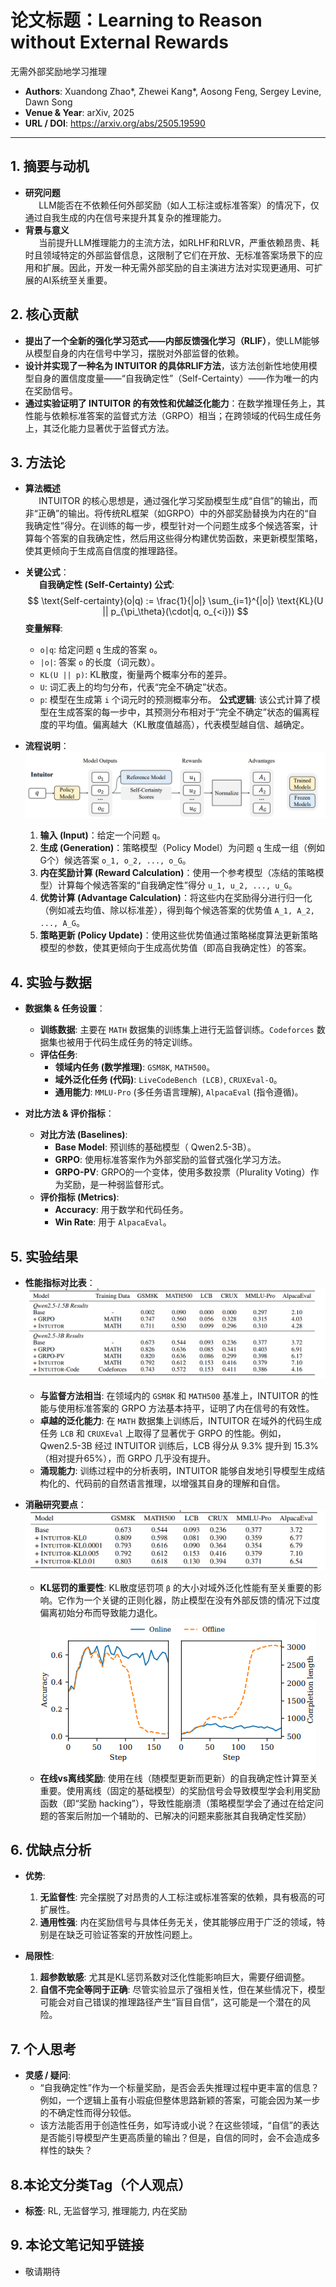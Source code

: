 # 论文标题：Learning to Reason without External Rewards 
无需外部奖励地学习推理
- **Authors**: Xuandong Zhao*, Zhewei Kang*, Aosong Feng, Sergey Levine, Dawn Song
- **Venue & Year**: arXiv, 2025
- **URL / DOI**: https://arxiv.org/abs/2505.19590

---

## 1. 摘要与动机

- **研究问题**<br> `   `LLM能否在不依赖任何外部奖励（如人工标注或标准答案）的情况下，仅通过自我生成的内在信号来提升其复杂的推理能力。
- **背景与意义**<br> `   `当前提升LLM推理能力的主流方法，如RLHF和RLVR，严重依赖昂贵、耗时且领域特定的外部监督信息，这限制了它们在开放、无标准答案场景下的应用和扩展。因此，开发一种无需外部奖励的自主演进方法对实现更通用、可扩展的AI系统至关重要。

## 2. 核心贡献

- **提出了一个全新的强化学习范式——内部反馈强化学习（RLIF）**，使LLM能够从模型自身的内在信号中学习，摆脱对外部监督的依赖。
- **设计并实现了一种名为 INTUITOR 的具体RLIF方法**，该方法创新性地使用模型自身的置信度度量——“自我确定性”（Self-Certainty）——作为唯一的内在奖励信号。
- **通过实验证明了 INTUITOR 的有效性和优越泛化能力**：在数学推理任务上，其性能与依赖标准答案的监督式方法（GRPO）相当；在跨领域的代码生成任务上，其泛化能力显著优于监督式方法。

## 3. 方法论

- **算法概述**<br> `   `INTUITOR 的核心思想是，通过强化学习奖励模型生成“自信”的输出，而非“正确”的输出。将传统RL框架（如GRPO）中的外部奖励替换为内在的“自我确定性”得分。在训练的每一步，模型针对一个问题生成多个候选答案，计算每个答案的自我确定性，然后用这些得分构建优势函数，来更新模型策略，使其更倾向于生成高自信度的推理路径。

- **关键公式**：
  <br> `   `**自我确定性 (Self-Certainty) 公式**:
  $$
  \text{Self-certainty}(o|q) := \frac{1}{|o|} \sum_{i=1}^{|o|} \text{KL}(U || p_{\pi_\theta}(\cdot|q, o_{<i}))
  $$
  **变量解释**:
  - `o|q`: 给定问题 `q` 生成的答案 `o`。
  - `|o|`: 答案 `o` 的长度（词元数）。
  - `KL(U || p)`: KL散度，衡量两个概率分布的差异。
  - `U`: 词汇表上的均匀分布，代表“完全不确定”状态。
  - `p`: 模型在生成第 `i` 个词元时的预测概率分布。
  **公式逻辑**: 该公式计算了模型在生成答案的每一步中，其预测分布相对于“完全不确定”状态的偏离程度的平均值。偏离越大（KL散度值越高），代表模型越自信、越确定。

- **流程说明**：
  ![f2](image15/f2.png)
  1.  **输入 (Input)**：给定一个问题 `q`。
  2.  **生成 (Generation)**：策略模型（Policy Model）为问题 `q` 生成一组（例如G个）候选答案 `o_1, o_2, ..., o_G`。
  3.  **内在奖励计算 (Reward Calculation)**：使用一个参考模型（冻结的策略模型）计算每个候选答案的“自我确定性”得分 `u_1, u_2, ..., u_G`。
  4.  **优势计算 (Advantage Calculation)**：将这些内在奖励得分进行归一化（例如减去均值、除以标准差），得到每个候选答案的优势值 `A_1, A_2, ..., A_G`。
  5.  **策略更新 (Policy Update)**：使用这些优势值通过策略梯度算法更新策略模型的参数，使其更倾向于生成高优势值（即高自我确定性）的答案。

## 4. 实验与数据

- **数据集 & 任务设置**：
  - **训练数据**: 主要在 `MATH` 数据集的训练集上进行无监督训练。`Codeforces` 数据集也被用于代码生成任务的特定训练。
  - **评估任务**:
    - **领域内任务 (数学推理)**: `GSM8K`, `MATH500`。
    - **域外泛化任务 (代码)**: `LiveCodeBench (LCB)`, `CRUXEval-O`。
    - **通用能力**: `MMLU-Pro` (多任务语言理解), `AlpacaEval` (指令遵循)。

- **对比方法 & 评价指标**：
  - **对比方法 (Baselines)**:
    - **Base Model**: 预训练的基础模型（ Qwen2.5-3B）。
    - **GRPO**: 使用标准答案作为外部奖励的监督式强化学习方法。
    - **GRPO-PV**: GRPO的一个变体，使用多数投票（Plurality Voting）作为奖励，是一种弱监督形式。
  - **评价指标 (Metrics)**:
    - **Accuracy**: 用于数学和代码任务。
    - **Win Rate**: 用于 `AlpacaEval`。

## 5. 实验结果

- **性能指标对比表**：
  ![t1](image15/t1.png)
  - **与监督方法相当**: 在领域内的 `GSM8K` 和 `MATH500` 基准上，INTUITOR 的性能与使用标准答案的 GRPO 方法基本持平，证明了内在信号的有效性。
  - **卓越的泛化能力**: 在 `MATH` 数据集上训练后，INTUITOR 在域外的代码生成任务 `LCB` 和 `CRUXEval` 上取得了显著优于 GRPO 的性能。例如，Qwen2.5-3B 经过 INTUITOR 训练后，LCB 得分从 9.3% 提升到 15.3%（相对提升65%），而 GRPO 几乎没有提升。
  - **涌现能力**: 训练过程中的分析表明，INTUITOR 能够自发地引导模型生成结构化的、代码前的自然语言推理，以增强其自身的理解和自信。

- **消融研究要点**：
  ![t3](image15/t3.png)
  - **KL惩罚的重要性**: KL散度惩罚项 `β` 的大小对域外泛化性能有至关重要的影响。它作为一个关键的正则化器，防止模型在没有外部反馈的情况下过度偏离初始分布而导致能力退化。
  ![f7](image15/f7.png)
  - **在线vs离线奖励**: 使用在线（随模型更新而更新）的自我确定性计算至关重要。使用离线（固定的基础模型）的奖励信号会导致模型学会利用奖励函数（即“奖励 hacking”），导致性能崩溃（策略模型学会了通过在给定问题的答案后附加一个辅助的、已解决的问题来膨胀其自我确定性奖励）

## 6. 优缺点分析

- **优势**:
  1.  **无监督性**: 完全摆脱了对昂贵的人工标注或标准答案的依赖，具有极高的可扩展性。
  2.  **通用性强**: 内在奖励信号与具体任务无关，使其能够应用于广泛的领域，特别是在缺乏可验证答案的开放性问题上。

- **局限性**:
  1.  **超参数敏感**: 尤其是KL惩罚系数对泛化性能影响巨大，需要仔细调整。
  2.  **自信不完全等同于正确**: 尽管实验显示了强相关性，但在某些情况下，模型可能会对自己错误的推理路径产生“盲目自信”，这可能是一个潜在的风险。

## 7. 个人思考

- **灵感 / 疑问**:
  - “自我确定性”作为一个标量奖励，是否会丢失推理过程中更丰富的信息？例如，一个逻辑上虽有小瑕疵但整体思路新颖的答案，可能会因为某一步的不确定性而得分较低。
  - 该方法能否用于创造性任务，如写诗或小说？在这些领域，“自信”的表达是否能引导模型产生更高质量的输出？但是，自信的同时，会不会造成多样性的缺失？

## 8.本论文分类Tag（个人观点）

- **标签**: RL, 无监督学习, 推理能力, 内在奖励
  
## 9. 本论文笔记知乎链接
* 敬请期待
